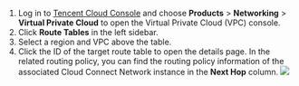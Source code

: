 1. Log in to [Tencent Cloud Console](https://console.cloud.tencent.com/) and choose **Products** > **Networking** > **Virtual Private Cloud** to open the Virtual Private Cloud (VPC) console.
2. Click **Route Tables** in the left sidebar.
3. Select a region and VPC above the table.
4. Click the ID of the target route table to open the details page. In the related routing policy, you can find the routing policy information of the associated Cloud Connect Network instance in the **Next Hop** column.
![](https://main.qcloudimg.com/raw/36a1d030af6f39ff05403785a67ff65c.png)
